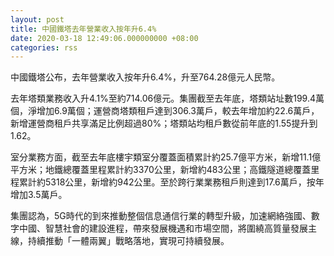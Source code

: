 ```yaml
---
layout: post
title: 中國鐵塔去年營業收入按年升6.4%
date: 2020-03-18 12:49:06.000000000 +08:00
categories: rss
---
```


中國鐵塔公布，去年營業收入按年升6.4%，升至764.28億元人民幣。

去年塔類業務收入升4.1%至約714.06億元。集團截至去年底，塔類站址數199.4萬個，淨增加6.9萬個；運營商塔類租戶達到306.3萬戶，較去年增加約22.6萬戶，新增運營商租戶共享滿足比例超過80%；塔類站均租戶數從前年底的1.55提升到1.62。

室分業務方面，截至去年底樓宇類室分覆蓋面積累計約25.7億平方米，新增11.1億平方米；地鐵總覆蓋里程累計約3370公里，新增約483公里；高鐵隧道總覆蓋里程累計約5318公里，新增約942公里。至於跨行業業務租戶則達到17.6萬戶，按年增加3.5萬戶。

集團認為，5G時代的到來推動整個信息通信行業的轉型升級，加速網絡強國、數字中國、智慧社會的建設進程，帶來發展機遇和市場空間，將圍繞高質量發展主線，持續推動「一體兩翼」戰略落地，實現可持續發展。
